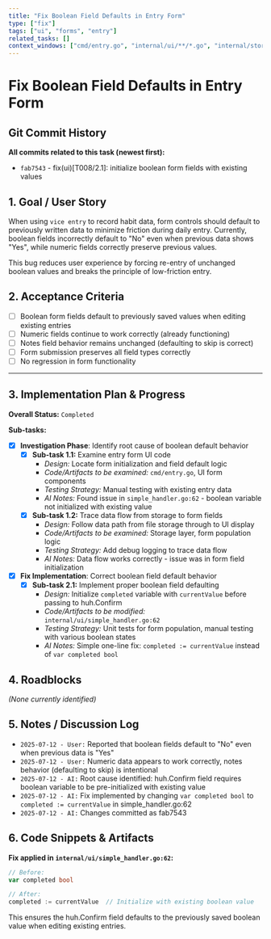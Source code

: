 ```yaml
---
title: "Fix Boolean Field Defaults in Entry Form"
type: ["fix"]
tags: ["ui", "forms", "entry"]
related_tasks: []
context_windows: ["cmd/entry.go", "internal/ui/**/*.go", "internal/storage/**/*.go"]
---
```


# Fix Boolean Field Defaults in Entry Form

## Git Commit History

**All commits related to this task (newest first):**

- `fab7543` - fix(ui)[T008/2.1]: initialize boolean form fields with existing values

## 1. Goal / User Story

When using `vice entry` to record habit data, form controls should default to previously written data to minimize friction during daily entry. Currently, boolean fields incorrectly default to "No" even when previous data shows "Yes", while numeric fields correctly preserve previous values.

This bug reduces user experience by forcing re-entry of unchanged boolean values and breaks the principle of low-friction entry.

## 2. Acceptance Criteria

- [ ] Boolean form fields default to previously saved values when editing existing entries
- [ ] Numeric fields continue to work correctly (already functioning)
- [ ] Notes field behavior remains unchanged (defaulting to skip is correct)
- [ ] Form submission preserves all field types correctly
- [ ] No regression in form functionality

---
## 3. Implementation Plan & Progress

**Overall Status:** `Completed`

**Sub-tasks:**

- [x] **Investigation Phase**: Identify root cause of boolean default behavior
  - [x] **Sub-task 1.1:** Examine entry form UI code
    - *Design:* Locate form initialization and field default logic
    - *Code/Artifacts to be examined:* `cmd/entry.go`, UI form components
    - *Testing Strategy:* Manual testing with existing entry data
    - *AI Notes:* Found issue in `simple_handler.go:62` - boolean variable not initialized with existing value
  - [x] **Sub-task 1.2:** Trace data flow from storage to form fields
    - *Design:* Follow data path from file storage through to UI display
    - *Code/Artifacts to be examined:* Storage layer, form population logic
    - *Testing Strategy:* Add debug logging to trace data flow
    - *AI Notes:* Data flow works correctly - issue was in form field initialization

- [x] **Fix Implementation**: Correct boolean field default behavior
  - [x] **Sub-task 2.1:** Implement proper boolean field defaulting
    - *Design:* Initialize `completed` variable with `currentValue` before passing to huh.Confirm
    - *Code/Artifacts to be modified:* `internal/ui/simple_handler.go:62`
    - *Testing Strategy:* Unit tests for form population, manual testing with various boolean states
    - *AI Notes:* Simple one-line fix: `completed := currentValue` instead of `var completed bool`

## 4. Roadblocks

*(None currently identified)*

## 5. Notes / Discussion Log

- `2025-07-12 - User:` Reported that boolean fields default to "No" even when previous data is "Yes"
- `2025-07-12 - User:` Numeric data appears to work correctly, notes behavior (defaulting to skip) is intentional
- `2025-07-12 - AI:` Root cause identified: huh.Confirm field requires boolean variable to be pre-initialized with existing value
- `2025-07-12 - AI:` Fix implemented by changing `var completed bool` to `completed := currentValue` in simple_handler.go:62
- `2025-07-12 - AI:` Changes committed as fab7543

## 6. Code Snippets & Artifacts

**Fix applied in `internal/ui/simple_handler.go:62`:**

```go
// Before:
var completed bool

// After: 
completed := currentValue  // Initialize with existing boolean value
```

This ensures the huh.Confirm field defaults to the previously saved boolean value when editing existing entries.